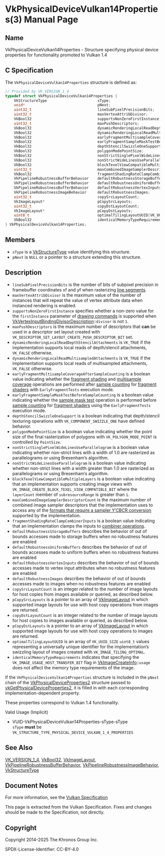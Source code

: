 # VkPhysicalDeviceVulkan14Properties(3) Manual Page

## Name

VkPhysicalDeviceVulkan14Properties - Structure specifying physical device properties for functionality promoted to Vulkan 1.4



## [](#_c_specification)C Specification

The `VkPhysicalDeviceVulkan14Properties` structure is defined as:

```c++
// Provided by VK_VERSION_1_4
typedef struct VkPhysicalDeviceVulkan14Properties {
    VkStructureType                       sType;
    void*                                 pNext;
    uint32_t                              lineSubPixelPrecisionBits;
    uint32_t                              maxVertexAttribDivisor;
    VkBool32                              supportsNonZeroFirstInstance;
    uint32_t                              maxPushDescriptors;
    VkBool32                              dynamicRenderingLocalReadDepthStencilAttachments;
    VkBool32                              dynamicRenderingLocalReadMultisampledAttachments;
    VkBool32                              earlyFragmentMultisampleCoverageAfterSampleCounting;
    VkBool32                              earlyFragmentSampleMaskTestBeforeSampleCounting;
    VkBool32                              depthStencilSwizzleOneSupport;
    VkBool32                              polygonModePointSize;
    VkBool32                              nonStrictSinglePixelWideLinesUseParallelogram;
    VkBool32                              nonStrictWideLinesUseParallelogram;
    VkBool32                              blockTexelViewCompatibleMultipleLayers;
    uint32_t                              maxCombinedImageSamplerDescriptorCount;
    VkBool32                              fragmentShadingRateClampCombinerInputs;
    VkPipelineRobustnessBufferBehavior    defaultRobustnessStorageBuffers;
    VkPipelineRobustnessBufferBehavior    defaultRobustnessUniformBuffers;
    VkPipelineRobustnessBufferBehavior    defaultRobustnessVertexInputs;
    VkPipelineRobustnessImageBehavior     defaultRobustnessImages;
    uint32_t                              copySrcLayoutCount;
    VkImageLayout*                        pCopySrcLayouts;
    uint32_t                              copyDstLayoutCount;
    VkImageLayout*                        pCopyDstLayouts;
    uint8_t                               optimalTilingLayoutUUID[VK_UUID_SIZE];
    VkBool32                              identicalMemoryTypeRequirements;
} VkPhysicalDeviceVulkan14Properties;
```

## [](#_members)Members

- `sType` is a [VkStructureType](https://registry.khronos.org/vulkan/specs/latest/man/html/VkStructureType.html) value identifying this structure.
- `pNext` is `NULL` or a pointer to a structure extending this structure.

## [](#_description)Description

- []()`lineSubPixelPrecisionBits` is the number of bits of subpixel precision in framebuffer coordinates xf and yf when rasterizing [line segments](#primsrast-lines).
- []()`maxVertexAttribDivisor` is the maximum value of the number of instances that will repeat the value of vertex attribute data when instanced rendering is enabled.
- []()`supportsNonZeroFirstInstance` specifies whether a non-zero value for the `firstInstance` parameter of [drawing commands](#drawing) is supported when [VkVertexInputBindingDivisorDescription](https://registry.khronos.org/vulkan/specs/latest/man/html/VkVertexInputBindingDivisorDescription.html)::`divisor` is not `1`.
- []()`maxPushDescriptors` is the maximum number of descriptors that **can** be used in a descriptor set layout created with `VK_DESCRIPTOR_SET_LAYOUT_CREATE_PUSH_DESCRIPTOR_BIT` set.
- []()`dynamicRenderingLocalReadDepthStencilAttachments` is `VK_TRUE` if the implementation supports local reads of depth/stencil attachments, `VK_FALSE` otherwise.
- []()`dynamicRenderingLocalReadMultisampledAttachments` is `VK_TRUE` if the implementation supports local reads of multisampled attachments, `VK_FALSE` otherwise.
- `earlyFragmentMultisampleCoverageAfterSampleCounting` is a boolean value indicating whether the [fragment shading](#fragops-shader) and [multisample coverage](#fragops-covg) operations are performed after [sample counting](#fragops-samplecount) for [fragment shaders](#fragops-shader) with `EarlyFragmentTests` execution mode.
- `earlyFragmentSampleMaskTestBeforeSampleCounting` is a boolean value indicating whether the [sample mask test](#fragops-samplemask) operation is performed before [sample counting](#fragops-samplecount) for [fragment shaders](#fragops-shader) using the `EarlyFragmentTests` execution mode.
- `depthStencilSwizzleOneSupport` is a boolean indicating that depth/stencil texturing operations with `VK_COMPONENT_SWIZZLE_ONE` have defined behavior.
- `polygonModePointSize` is a boolean value indicating whether the point size of the final rasterization of polygons with `VK_POLYGON_MODE_POINT` is controlled by `PointSize`.
- `nonStrictSinglePixelWideLinesUseParallelogram` is a boolean value indicating whether non-strict lines with a width of 1.0 are rasterized as parallelograms or using Bresenham’s algorithm.
- `nonStrictWideLinesUseParallelogram` is a boolean value indicating whether non-strict lines with a width greater than 1.0 are rasterized as parallelograms or using Bresenham’s algorithm.
- `blockTexelViewCompatibleMultipleLayers` is a boolean value indicating that an implementation supports creating image views with `VK_IMAGE_CREATE_BLOCK_TEXEL_VIEW_COMPATIBLE_BIT` where the `layerCount` member of `subresourceRange` is greater than `1`.
- `maxCombinedImageSamplerDescriptorCount` is the maximum number of combined image sampler descriptors that the implementation uses to access any of the [formats that require a sampler Y′CBCR conversion](#formats-requiring-sampler-ycbcr-conversion) supported by the implementation.
- `fragmentShadingRateClampCombinerInputs` is a boolean value indicating that an implementation clamps the inputs to [combiner operations](#primsrast-fragment-shading-rate-combining).
- `defaultRobustnessStorageBuffers` describes the behavior of out of bounds accesses made to storage buffers when no robustness features are enabled
- `defaultRobustnessUniformBuffers` describes the behavior of out of bounds accesses made to uniform buffers when no robustness features are enabled
- `defaultRobustnessVertexInputs` describes the behavior of out of bounds accesses made to vertex input attributes when no robustness features are enabled
- `defaultRobustnessImages` describes the behavior of out of bounds accesses made to images when no robustness features are enabled
- `copySrcLayoutCount` is an integer related to the number of image layouts for host copies from images available or queried, as described below.
- `pCopySrcLayouts` is a pointer to an array of [VkImageLayout](https://registry.khronos.org/vulkan/specs/latest/man/html/VkImageLayout.html) in which supported image layouts for use with host copy operations from images are returned.
- `copyDstLayoutCount` is an integer related to the number of image layouts for host copies to images available or queried, as described below.
- `pCopyDstLayouts` is a pointer to an array of [VkImageLayout](https://registry.khronos.org/vulkan/specs/latest/man/html/VkImageLayout.html) in which supported image layouts for use with host copy operations to images are returned.
- `optimalTilingLayoutUUID` is an array of `VK_UUID_SIZE` `uint8_t` values representing a universally unique identifier for the implementation’s swizzling layout of images created with `VK_IMAGE_TILING_OPTIMAL`.
- `identicalMemoryTypeRequirements` indicates that specifying the `VK_IMAGE_USAGE_HOST_TRANSFER_BIT` flag in [VkImageCreateInfo](https://registry.khronos.org/vulkan/specs/latest/man/html/VkImageCreateInfo.html)::`usage` does not affect the memory type requirements of the image.

If the `VkPhysicalDeviceVulkan14Properties` structure is included in the `pNext` chain of the [VkPhysicalDeviceProperties2](https://registry.khronos.org/vulkan/specs/latest/man/html/VkPhysicalDeviceProperties2.html) structure passed to [vkGetPhysicalDeviceProperties2](https://registry.khronos.org/vulkan/specs/latest/man/html/vkGetPhysicalDeviceProperties2.html), it is filled in with each corresponding implementation-dependent property.

These properties correspond to Vulkan 1.4 functionality.

Valid Usage (Implicit)

- [](#VUID-VkPhysicalDeviceVulkan14Properties-sType-sType)VUID-VkPhysicalDeviceVulkan14Properties-sType-sType  
  `sType` **must** be `VK_STRUCTURE_TYPE_PHYSICAL_DEVICE_VULKAN_1_4_PROPERTIES`

## [](#_see_also)See Also

[VK\_VERSION\_1\_4](https://registry.khronos.org/vulkan/specs/latest/man/html/VK_VERSION_1_4.html), [VkBool32](https://registry.khronos.org/vulkan/specs/latest/man/html/VkBool32.html), [VkImageLayout](https://registry.khronos.org/vulkan/specs/latest/man/html/VkImageLayout.html), [VkPipelineRobustnessBufferBehavior](https://registry.khronos.org/vulkan/specs/latest/man/html/VkPipelineRobustnessBufferBehavior.html), [VkPipelineRobustnessImageBehavior](https://registry.khronos.org/vulkan/specs/latest/man/html/VkPipelineRobustnessImageBehavior.html), [VkStructureType](https://registry.khronos.org/vulkan/specs/latest/man/html/VkStructureType.html)

## [](#_document_notes)Document Notes

For more information, see the [Vulkan Specification](https://registry.khronos.org/vulkan/specs/latest/html/vkspec.html#VkPhysicalDeviceVulkan14Properties)

This page is extracted from the Vulkan Specification. Fixes and changes should be made to the Specification, not directly.

## [](#_copyright)Copyright

Copyright 2014-2025 The Khronos Group Inc.

SPDX-License-Identifier: CC-BY-4.0